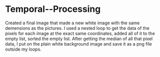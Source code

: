 # Temporal--Processing

Created a final image that made a new white image with the same demensions as the pictures.
I used a nested loop to get the data of the pixels for each image at the exact same coordinates,
added all of it to the empty list, sorted the empty list. 
After getting the median of all that pixel data, I put on the plain white background image and save
it as a png file outside my loops.
